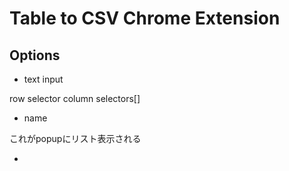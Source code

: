 # Table to CSV Chrome Extension

## Options


- text input

row selector
column selectors[]

- name

これがpopupにリスト表示される

- 



